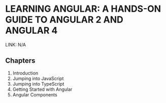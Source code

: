 # LEARNING ANGULAR: A HANDS-ON GUIDE TO ANGULAR 2 AND ANGULAR 4

LINK: N/A

## Chapters

1. Introduction
2. Jumping into JavaScript
3. Jumping into TypeScript
4. Getting Started with Angular
5. Angular Components
